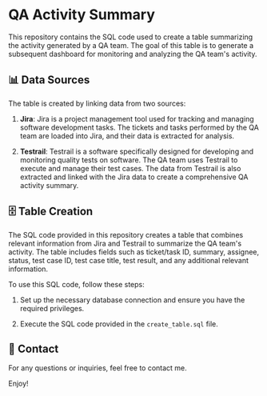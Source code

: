 # QA Activity Summary

This repository contains the SQL code used to create a table summarizing the activity generated by a QA team. The goal of this table is to generate a subsequent dashboard for monitoring and analyzing the QA team's activity.

## 📊 Data Sources

The table is created by linking data from two sources:

1. **Jira**: Jira is a project management tool used for tracking and managing software development tasks. The tickets and tasks performed by the QA team are loaded into Jira, and their data is extracted for analysis.

2. **Testrail**: Testrail is a software specifically designed for developing and monitoring quality tests on software. The QA team uses Testrail to execute and manage their test cases. The data from Testrail is also extracted and linked with the Jira data to create a comprehensive QA activity summary.

## 🗄️ Table Creation

The SQL code provided in this repository creates a table that combines relevant information from Jira and Testrail to summarize the QA team's activity. The table includes fields such as ticket/task ID, summary, assignee, status, test case ID, test case title, test result, and any additional relevant information.

To use this SQL code, follow these steps:

1. Set up the necessary database connection and ensure you have the required privileges.

2. Execute the SQL code provided in the `create_table.sql` file.

## 📧 Contact

For any questions or inquiries, feel free to contact me.

Enjoy!
